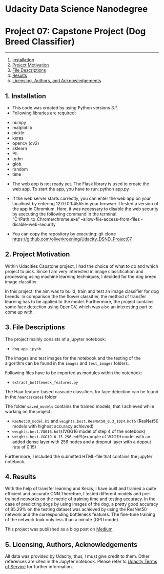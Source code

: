 # Udacity Data Science Nanodegree
# Project 07: Capstone Project (Dog Breed Classifier)
--------------------------------------
1. [Installation](#installation)
2. [Project Motivation](#motivation)
3. [File Descriptions](#files)
4. [Results](#results)
5. [Licensing, Authors, and Acknowledgements](#licensing)

## 1. Installation <a name="installation"></a>

- This code was created by using Python versions 3.*.
- Following libraries are required:

* numpy
* matplotlib
* pickle
* keras
* opencv (cv2)
* sklearn
* PIL
* tqdm
* glob
* random
* time

- The web app is not ready yet. The Flask library is used to create the web app. To start the app, you have to run:
python app.py

- If the web server starts correctly, you can enter the web app on your localhost by entering 127.0.0.1:4555 in your browser. I tested a version of the app in Chromium. Here, it was necessary to disable the web security by executing the following command in the terminal:
"C:\Path_to_Chrome\chrome.exe" –allow-file-access-from-files -disable-web-security

- You can copy the repository by executing: git clone https://github.com/oliverkroening/Udacity_DSND_Project07

## 2. Project Motivation <a name="motivation"></a>
Within Udacities Capstone project, I had the choice of what to do and which project to pick. Since I am very interested in image classification and processing using machine learning techniques, I decided for the dog breed image classifier.

In this project, the aim was to build, train and test an image classifier for dog breeds. In comparison the the flower classifier, the method of transfer learning has to be applied to the model. Furthermore, the project contains some face detection using OpenCV, which was also an interesting part to come up with.

## 3. File Descriptions <a name="files"></a>  
The project mainly consists of a jupyter notebook:
- `dog_app.ipynb` 

The images and test images for the notebook and the testing of the algorithm can be found in the `images` and `test_images` folders.

Following files have to be imported as modules within the notebook:
- `extract_bottleneck_features.py`

The  Haar feature-based cascade classifiers for face detection can be found in the `haarcascades` folder

The folder `saved_models` contains the trained models, that I achieved while working on the project:
- `ResNet50_model.h5` and `weights.best.ResNet50_0.3_1024.hdf5` (ResNet50 models with highest accuracy achieved)
- `weights.best.VGG16.hdf5`(VGG16 model of step 4 of the notebook)
- `weights.best.VGG19_0.15_256.hdf5`(example of VGG19 model with an added dense layer with 256 nodes and a dropout layer with a dopout rate of 0.15)

Furthermore, I included the submitted HTML-file that contains the jupyter notebook.

## 4. Results <a name="results"></a>
With the help of transfer learning and Keras, I have built and trained a quite efficient and accurate CNN.Therefore, I tested different models and pre-trained networks on the metric of training time and testing accuracy. In the case of predicting dogs by using images of the dog, a pretty good accuracy of 85.29% on the testing dataset was achieved by using the ResNet50 network and the corresponding bottleneck features. The fine-tune training of the network took only less than a minute (GPU mode).

This project was published as a blog post on [Medium](https://medium.com/@oliver.kroening/classify-dog-breeds-by-using-keras-and-transfer-learning-3ea8f7d3af86)

## 5. Licensing, Authors, Acknowledgements<a name="licensing"></a>
All data was provided by Udacity, thus, I must give credit to them. Other references are cited in the Jupyter notebook.
Please refer to [Udacity Terms of Service](https://www.udacity.com/legal) for further information.



